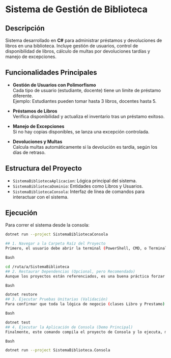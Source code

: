 #  Sistema de Gestión de Biblioteca

##  Descripción
Sistema desarrollado en **C#** para administrar préstamos y devoluciones de libros en una biblioteca. Incluye gestión de usuarios, control de disponibilidad de libros, cálculo de multas por devoluciones tardías y manejo de excepciones.

##  Funcionalidades Principales

- **Gestión de Usuarios con Polimorfismo**  
  Cada tipo de usuario (estudiante, docente) tiene un límite de préstamo diferente.  
  Ejemplo: Estudiantes pueden tomar hasta 3 libros, docentes hasta 5.

- **Préstamos de Libros**  
  Verifica disponibilidad y actualiza el inventario tras un préstamo exitoso.

- **Manejo de Excepciones**  
  Si no hay copias disponibles, se lanza una excepción controlada.

- **Devoluciones y Multas**  
  Calcula multas automáticamente si la devolución es tardía, según los días de retraso.

##  Estructura del Proyecto

- `SistemaBibliotecaAplicacion`: Lógica principal del sistema.
- `SistemaBibliotecaDominio`: Entidades como Libros y Usuarios.
- `SistemaBibliotecaConsola`: Interfaz de línea de comandos para interactuar con el sistema.

##  Ejecución

Para correr el sistema desde la consola:

```bash
dotnet run --project SistemaBibliotecaConsola

## 1. Navegar a la Carpeta Raíz del Proyecto
Primero, el usuario debe abrir la terminal (PowerShell, CMD, o Terminal de VS Code) y navegar al directorio principal de la solución (donde se encuentra el archivo SistemaBiblioteca.sln).

Bash

cd /ruta/a/SistemaBiblioteca
## 2. Restaurar Dependencias (Opcional, pero Recomendado)
Aunque los proyectos están referenciados, es una buena práctica forzar al SDK de .NET a descargar y restaurar cualquier paquete NuGet y dependencia externa que falte.

Bash

dotnet restore
## 3. Ejecutar Pruebas Unitarias (Validación)
Para confirmar que toda la lógica de negocio (clases Libro y Prestamo) funciona como se espera, se ejecutan las pruebas. Este es el resultado clave para la documentación.

Bash

dotnet test
## 4. Ejecutar la Aplicación de Consola (Demo Principal)
Finalmente, este comando compila el proyecto de Consola y lo ejecuta, mostrando el flujo de la simulación (Polimorfismo, Excepciones, Multas).

Bash

dotnet run --project SistemaBiblioteca.Consola
